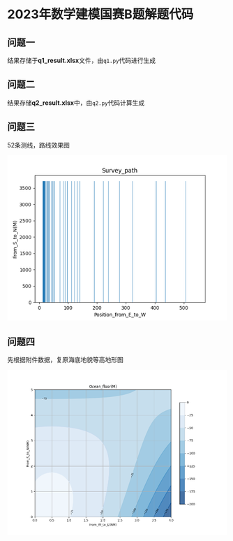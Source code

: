 # 2023年数学建模国赛B题解题代码

## 问题一

结果存储于**q1_result.xlsx**文件，由`q1.py`代码进行生成

## 问题二

结果存储**q2_result.xlsx**中，由`q2.py`代码计算生成

## 问题三

52条测线，路线效果图

![path](q3_path.png)

## 问题四

先根据附件数据，复原海底地貌等高地形图

![floor](q4_floor.png)